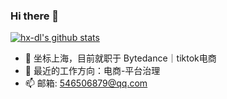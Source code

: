 ### Hi there 👋

[![hx-dl's github stats](https://github-readme-stats.vercel.app/api?username=hx-dl)](https://github.com/hx-dl)

- 🔭 坐标上海，目前就职于 Bytedance｜tiktok电商
- 🌱 最近的工作方向：电商-平台治理
- 📫 邮箱: 546506879@qq.com
